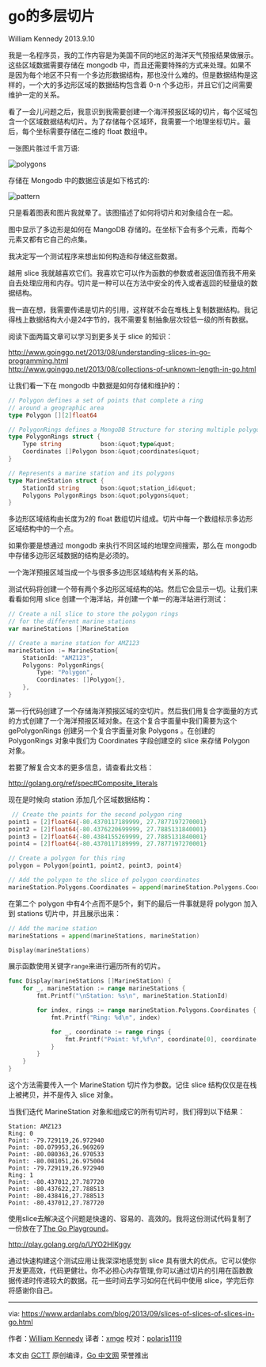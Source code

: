 # go的多层切片

William Kennedy 2013.9.10

我是一名程序员，我的工作内容是为美国不同的地区的海洋天气预报结果做展示。这些区域数据需要存储在 mongodb 中，而且还需要特殊的方式来处理。如果不是因为每个地区不只有一个多边形数据结构，那也没什么难的。但是数据结构是这样的，一个大的多边形区域的数据结构包含着 0-n 个多边形，并且它们之间需要维护一定的关系。

看了一会儿问题之后，我意识到我需要创建一个海洋预报区域的切片，每个区域包含一个区域数据结构切片。为了存储每个区域环，我需要一个地理坐标切片。最后，每个坐标需要存储在二维的 float 数组中。

一张图片胜过千言万语:

![polygons](https://www.ardanlabs.com/images/goinggo/Screen+Shot+2013-09-04+at+5.02.55+PM.png)

存储在 Mongodb 中的数据应该是如下格式的:

![pattern](https://www.ardanlabs.com/images/goinggo/Screen+Shot+2013-09-10+at+3.46.19+PM.png)

只是看着图表和图片我就晕了。该图描述了如何将切片和对象组合在一起。

图中显示了多边形是如何在 MangoDB 存储的。在坐标下会有多个元素，而每个元素又都有它自己的点集。

我决定写一个测试程序来想出如何构造和存储这些数据。

越用 slice 我就越喜欢它们。我喜欢它可以作为函数的参数或者返回值而我不用亲自去处理应用和内存。切片是一种可以在方法中安全的传入或者返回的轻量级的数据结构。

我一直在想，我需要传递是切片的引用，这样就不会在堆栈上复制数据结构。我记得栈上数据结构大小是24字节的，我不需要复制抽象层次较低一级的所有数据。

阅读下面两篇文章可以学习到更多关于 slice 的知识：

http://www.goinggo.net/2013/08/understanding-slices-in-go-programming.html<br>
http://www.goinggo.net/2013/08/collections-of-unknown-length-in-go.html

让我们看一下在 mongodb 中数据是如何存储和维护的：

```go
// Polygon defines a set of points that complete a ring
// around a geographic area
type Polygon [][2]float64

// PolygonRings defines a MongoDB Structure for storing multiple polygon rings
type PolygonRings struct {
    Type string           bson:&quot;type&quot;
    Coordinates []Polygon bson:&quot;coordinates&quot;
}

// Represents a marine station and its polygons
type MarineStation struct {
    StationId string      bson:&quot;station_id&quot;
    Polygons PolygonRings bson:&quot;polygons&quot;
}
```

多边形区域结构由长度为2的 float 数组切片组成。切片中每一个数组标示多边形区域结构中的一个点。

如果你要是想通过 mongodb 来执行不同区域的地理空间搜索，那么在 mongodb 中存储多边形区域数据的结构是必须的。

一个海洋预报区域当成一个与很多多边形区域结构有关系的站。

测试代码将创建一个带有两个多边形区域结构的站。然后它会显示一切。让我们来看看如何用 slice 创建一个海洋站，并创建一个单一的海洋站进行测试：

```go
// Create a nil slice to store the polygon rings
// for the different marine stations
var marineStations []MarineStation

// Create a marine station for AMZ123
marineStation := MarineStation{
    StationId: "AMZ123",
    Polygons: PolygonRings{
        Type: "Polygon",
        Coordinates: []Polygon{},
    },
}
```

第一行代码创建了一个存储海洋预报区域的空切片。然后我们用复合字面量的方式的方式创建了一个海洋预报区域对象。在这个复合字面量中我们需要为这个 gePolygonRings 创建另一个复合字面量对象 Polygons 。在创建的 PolygonRings 对象中我们为 Coordinates 字段创建空的 slice 来存储 Polygon 对象。

若要了解复合文本的更多信息，请查看此文档：

http://golang.org/ref/spec#Composite_literals

现在是时候向 station 添加几个区域数据结构：

```go
 // Create the points for the second polygon ring
point1 = [2]float64{-80.4370117189999, 27.7877197270001}
point2 = [2]float64{-80.4376220699999, 27.7885131840001}
point3 = [2]float64{-80.4384155269999, 27.7885131840001}
point4 = [2]float64{-80.4370117189999, 27.7877197270001}

// Create a polygon for this ring
polygon = Polygon{point1, point2, point3, point4}

// Add the polygon to the slice of polygon coordinates
marineStation.Polygons.Coordinates = append(marineStation.Polygons.Coordinates, polygon)
 ```

在第二个 polygon 中有4个点而不是5个，剩下的最后一件事就是将 polygon 加入到 stations 切片中，并且展示出来：

```go
// Add the marine station
marineStations = append(marineStations, marineStation)

Display(marineStations)
```

展示函数使用关键字`range`来进行遍历所有的切片。

```go
func Display(marineStations []MarineStation) {
    for _, marineStation := range marineStations {
        fmt.Printf("\nStation: %s\n", marineStation.StationId)

        for index, rings := range marineStation.Polygons.Coordinates {
            fmt.Printf("Ring: %d\n", index)

            for _, coordinate := range rings {
                fmt.Printf("Point: %f,%f\n", coordinate[0], coordinate[1])
            }
        }
    }
}
```

这个方法需要传入一个 MarineStation 切片作为参数。记住 slice 结构仅仅是在栈上被拷贝，并不是传入 slice 对象。

当我们迭代 MarineStation 对象和组成它的所有切片时，我们得到以下结果：

```
Station: AMZ123
Ring: 0
Point: -79.729119,26.972940
Point: -80.079953,26.969269
Point: -80.080363,26.970533
Point: -80.081051,26.975004
Point: -79.729119,26.972940
Ring: 1
Point: -80.437012,27.787720
Point: -80.437622,27.788513
Point: -80.438416,27.788513
Point: -80.437012,27.787720
```

使用slice去解决这个问题是快速的、容易的、高效的。我将这份测试代码复制了一份放在了[The Go Playground](https://play.golang.org/)。

http://play.golang.org/p/UYO2HIKggy

通过快速构建这个测试应用让我深深地感觉到 slice 具有很大的优点。它可以使你开发更高效，代码更健壮。你不必担心内存管理,你可以通过切片的引用在函数数据传递时传递较大的数据。花一些时间去学习如何在代码中使用 slice，学完后你将感谢你自己。

---

via: https://www.ardanlabs.com/blog/2013/09/slices-of-slices-of-slices-in-go.html

作者：[William Kennedy](https://github.com/ardanlabs/gotraining)
译者：[xmge](https://github.com/xmge)
校对：[polaris1119](https://github.com/polaris1119)

本文由 [GCTT](https://github.com/studygolang/GCTT) 原创编译，[Go 中文网](https://studygolang.com/) 荣誉推出
